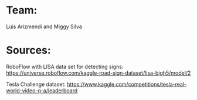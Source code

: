 # Team: 
Luis Arizmendi and Miggy Silva
# Sources: 

RoboFlow with LISA data set for detecting signs: 
https://universe.roboflow.com/kaggle-road-sign-dataset/lisa-bjgh5/model/2 

Tesla Challenge dataset: 
https://www.kaggle.com/competitions/tesla-real-world-video-q-a/leaderboard
